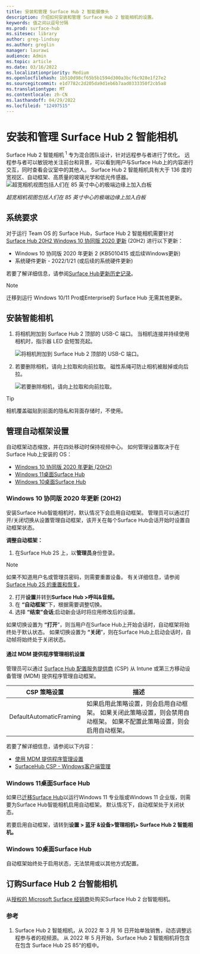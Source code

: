 ```yaml
---
title: 安装和管理 Surface Hub 2 智能摄像头
description: 介绍如何安装和管理 Surface Hub 2 智能相机的设置。
keywords: 值之间以逗号分隔
ms.prod: surface-hub
ms.sitesec: library
author: greg-lindsay
ms.author: greglin
manager: laurawi
audience: Admin
ms.topic: article
ms.date: 03/16/2022
ms.localizationpriority: Medium
ms.openlocfilehash: 1b510d98cf65b5b1594d300a3bcf6c928e1f27e2
ms.sourcegitcommit: e1d7782c2d205da9d1eb6b7aad0333350f2cb5a8
ms.translationtype: MT
ms.contentlocale: zh-CN
ms.lasthandoff: 04/29/2022
ms.locfileid: "12497515"
---
```

# <a name="install-and-manage-surface-hub-2-smart-camera"></a>安装和管理 Surface Hub 2 智能相机

Surface Hub 2 智能相机<sup> 1</sup> 专为混合团队设计，针对远程参与者进行了优化。 远程参与者可以敏锐地关注前台和背景，可以看到用户与Surface Hub上的内容进行交互，同时查看会议室中的其他人。 Surface Hub 2 智能相机具有大于 136 度的宽视区、自动框架、高质量的玻璃光学和低光传感器。
![超宽相机视图包括人们在 85 英寸中心的极端边缘上加入白板](images/surface-hub-2-smart-camera-fov.png)

*超宽相机视图包括人们在 85 英寸中心的极端边缘上加入白板*

## <a name="system-requirements"></a>系统要求

对于运行 Team OS 的 Surface Hub，Surface Hub 2 智能相机需要针对 [Surface Hub 20H2 Windows 10 协同版 2020 更新](surface-hub-2020-update-whats-new.md) (20H2) 进行以下更新：

- Windows 10 协同版 2020 年更新 2 (KB5010415 或后续Windows更新) 
- 系统硬件更新 - 2022/1/21 (或后续的系统硬件更新) 

若要了解详细信息，请参阅[Surface Hub更新历史记录](surface-hub-update-history.md)。

> [!NOTE]
> 迁移到运行 Windows 10/11 Pro或Enterprise的 Surface Hub 无需其他更新。

## <a name="install-smart-camera"></a>安装智能相机

1. 将相机附加到 Surface Hub 2 顶部的 USB-C 端口。 当相机连接并持续使用相机时，指示器 LED 会短暂亮起。

     ![将相机附加到 Surface Hub 2 顶部的 USB-C 端口。](images/hub2smartcamera1.png)

2. 若要删除相机，请向上拉取和向前拉取。 磁性系绳可防止相机被敲掉或向后拉。

    ![若要删除相机，请向上拉取和向前拉取。](images/hub2smartcamera2.png)

> [!TIP]
> 相机覆盖磁贴到前面的隐私和背面存储时，不使用。

## <a name="manage-automatic-framing-settings"></a>管理自动框架设置

自动框架动态缩放，并在四处移动时保持视频中心。 如何管理设置取决于在Surface Hub上安装的 OS：

- [Windows 10 协同版 2020 年更新 (20H2) ](#windows-10-team-2020-update-20h2)
- [Windows 11桌面Surface Hub](#windows-11-desktop-on-surface-hub)
- [Windows 10桌面Surface Hub](#windows-10-desktop-on-surface-hub)

### <a name="windows-10-team-2020-update-20h2"></a>Windows 10 协同版 2020 年更新 (20H2) 

安装Surface Hub智能相机时，默认情况下会启用自动框架。 管理员可以通过打开/关闭切换从设置管理自动框架，该开关在每个Surface Hub会话开始时设置自动框架状态。

**调整自动框架：**

1. 在Surface Hub 2S 上，以**管理员**身份登录。

> [!NOTE]
> 如果不知道用户名或管理员密码，则需要重置设备。 有关详细信息，请参阅 [Surface Hub 2S 的重置和恢复](/surface-hub/surface-hub-2s-recover-reset)。

2. 打开**设置**并转到**Surface Hub >呼叫&音频。**
3. 在 **“自动框架**”下，根据需要调整切换。 
4. 选择 **“结束”会话**;启动新会话时将应用修改后的设置。 

如果切换设置为 **“打开**”，则当用户在Surface Hub上开始会话时，自动框架将始终处于默认状态。 如果切换设置为 **“关闭**”，则在Surface Hub上启动会话时，自动帧将始终处于关闭状态。

#### <a name="manage-camera-settings-via-an-mdm-provider"></a>通过 MDM 提供程序管理相机设置

管理员可以通过 [Surface Hub 配置服务提供商](/windows/client-management/mdm/surfacehub-csp) (CSP) 从 Intune 或第三方移动设备管理 (MDM) 提供程序管理自动框架。

|CSP 策略设置| 描述|
|------------------|------------|
|DefaultAutomaticFraming|如果启用此策略设置，则会启用自动框架。 如果关闭此策略设置，则会禁用自动框架。 如果不配置此策略设置，则会启用自动框架。 |

若要了解详细信息，请参阅以下内容：

- [使用 MDM 提供程序管理设置](/surface-hub/manage-settings-with-mdm-for-surface-hub#create-custom-configuration-profile)
- [SurfaceHub CSP - Windows客户端管理](/windows/client-management/mdm/surfacehub-csp)

### <a name="windows-11-desktop-on-surface-hub"></a>Windows 11桌面Surface Hub

如果已[迁移Surface Hub](surface-hub-2s-migrate-os.md)以运行Windows 11 专业版或Windows 11 企业版，则需要为Surface Hub智能相机启用自动框架。 默认情况下，自动框架处于关闭状态。

若要启用自动框架，请转到**设置 > 蓝牙 &设备>管理相机> Surface Hub 2 智能相机。**

### <a name="windows-10-desktop-on-surface-hub"></a>Windows 10桌面Surface Hub

自动框架始终处于启用状态，无法禁用或以其他方式配置。

## <a name="order-surface-hub-2-smart-camera"></a>订购Surface Hub 2 台智能相机

从[授权的 Microsoft Surface 经销商](https://www.microsoft.com/surface/business/where-to-buy-microsoft-surface?)处购买Surface Hub 2 台智能相机。

### <a name="references"></a>参考

1. Surface Hub 2 智能相机，从 2022 年 3 月 16 日开始单独销售，动态调整远程参与者的视频源。 从 2022 年 5 月开始，Surface Hub 2 智能相机将包含在包含 Surface Hub 2S 85“的框中。
